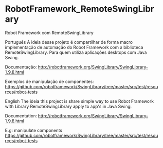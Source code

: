 # RobotFramework_RemoteSwingLibrary
Robot Framework com RemoteSwingLibrary

Português
A ideia desse projeto é compartilhar de forma macro implementação de automação do Robot Framework com a biblioteca RemoteSwingLibrary. 
Para quem utiliza aplicações desktops com Java Swing.  

Documentação: http://robotframework.org/SwingLibrary/SwingLibrary-1.9.8.html  

Exemplos de manipulação de componentes: https://github.com/robotframework/SwingLibrary/tree/master/src/test/resources/robot-tests  

English
The ideia this project is share simple way to use Robot Framework with Library RemoteSwingLibrary apply to app's in Java Swing.  

Documentation: http://robotframework.org/SwingLibrary/SwingLibrary-1.9.8.html  

E.g: manipulate components https://github.com/robotframework/SwingLibrary/tree/master/src/test/resources/robot-tests
